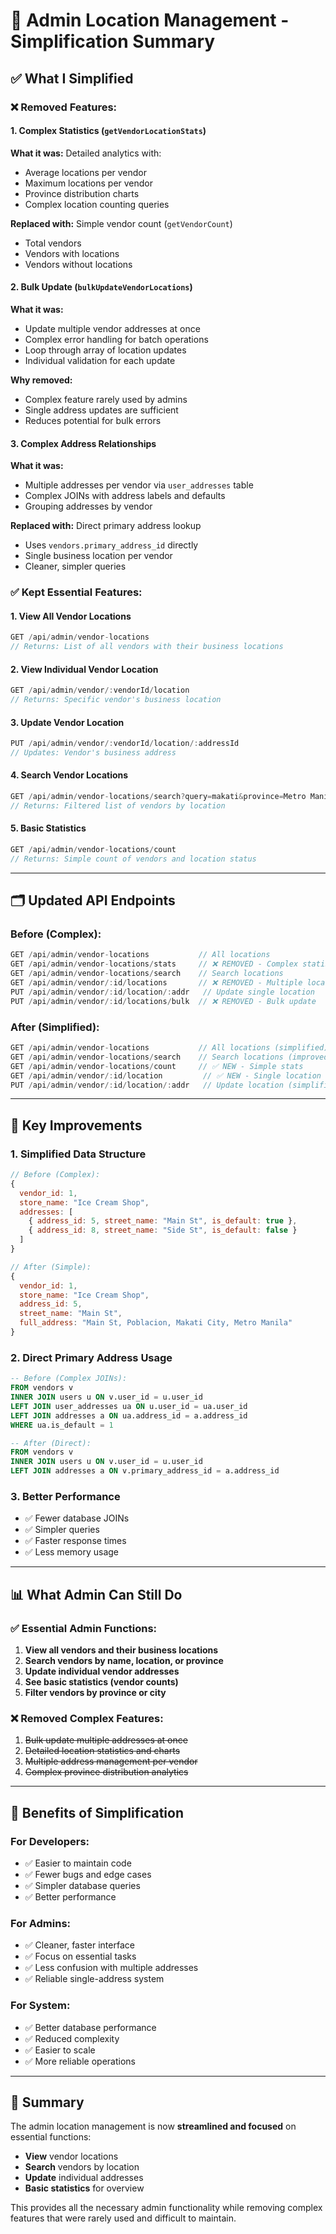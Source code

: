 # 🔧 Admin Location Management - Simplification Summary

## ✅ **What I Simplified**

### **❌ Removed Features:**

#### 1. **Complex Statistics** (`getVendorLocationStats`)
**What it was:** Detailed analytics with:
- Average locations per vendor
- Maximum locations per vendor  
- Province distribution charts
- Complex location counting queries

**Replaced with:** Simple vendor count (`getVendorCount`)
- Total vendors
- Vendors with locations
- Vendors without locations

#### 2. **Bulk Update** (`bulkUpdateVendorLocations`)
**What it was:** 
- Update multiple vendor addresses at once
- Complex error handling for batch operations
- Loop through array of location updates
- Individual validation for each update

**Why removed:** 
- Complex feature rarely used by admins
- Single address updates are sufficient
- Reduces potential for bulk errors

#### 3. **Complex Address Relationships**
**What it was:**
- Multiple addresses per vendor via `user_addresses` table
- Complex JOINs with address labels and defaults
- Grouping addresses by vendor

**Replaced with:** Direct primary address lookup
- Uses `vendors.primary_address_id` directly
- Single business location per vendor
- Cleaner, simpler queries

### **✅ Kept Essential Features:**

#### 1. **View All Vendor Locations**
```javascript
GET /api/admin/vendor-locations
// Returns: List of all vendors with their business locations
```

#### 2. **View Individual Vendor Location**
```javascript
GET /api/admin/vendor/:vendorId/location
// Returns: Specific vendor's business location
```

#### 3. **Update Vendor Location**
```javascript
PUT /api/admin/vendor/:vendorId/location/:addressId
// Updates: Vendor's business address
```

#### 4. **Search Vendor Locations**
```javascript
GET /api/admin/vendor-locations/search?query=makati&province=Metro Manila
// Returns: Filtered list of vendors by location
```

#### 5. **Basic Statistics**
```javascript
GET /api/admin/vendor-locations/count
// Returns: Simple count of vendors and location status
```

---

## 🗂️ **Updated API Endpoints**

### **Before (Complex):**
```javascript
GET /api/admin/vendor-locations           // All locations
GET /api/admin/vendor-locations/stats     // ❌ REMOVED - Complex statistics  
GET /api/admin/vendor-locations/search    // Search locations
GET /api/admin/vendor/:id/locations       // ❌ REMOVED - Multiple locations
PUT /api/admin/vendor/:id/location/:addr   // Update single location
PUT /api/admin/vendor/:id/locations/bulk  // ❌ REMOVED - Bulk update
```

### **After (Simplified):**
```javascript
GET /api/admin/vendor-locations           // All locations (simplified)
GET /api/admin/vendor-locations/search    // Search locations (improved)
GET /api/admin/vendor-locations/count     // ✅ NEW - Simple stats
GET /api/admin/vendor/:id/location         // ✅ NEW - Single location
PUT /api/admin/vendor/:id/location/:addr   // Update location (simplified)
```

---

## 🎯 **Key Improvements**

### **1. Simplified Data Structure**
```javascript
// Before (Complex):
{
  vendor_id: 1,
  store_name: "Ice Cream Shop",
  addresses: [
    { address_id: 5, street_name: "Main St", is_default: true },
    { address_id: 8, street_name: "Side St", is_default: false }
  ]
}

// After (Simple):
{
  vendor_id: 1,
  store_name: "Ice Cream Shop", 
  address_id: 5,
  street_name: "Main St",
  full_address: "Main St, Poblacion, Makati City, Metro Manila"
}
```

### **2. Direct Primary Address Usage**
```sql
-- Before (Complex JOINs):
FROM vendors v
INNER JOIN users u ON v.user_id = u.user_id
LEFT JOIN user_addresses ua ON u.user_id = ua.user_id
LEFT JOIN addresses a ON ua.address_id = a.address_id
WHERE ua.is_default = 1

-- After (Direct):
FROM vendors v
INNER JOIN users u ON v.user_id = u.user_id
LEFT JOIN addresses a ON v.primary_address_id = a.address_id
```

### **3. Better Performance**
- ✅ Fewer database JOINs
- ✅ Simpler queries
- ✅ Faster response times
- ✅ Less memory usage

---

## 📊 **What Admin Can Still Do**

### **✅ Essential Admin Functions:**
1. **View all vendors and their business locations**
2. **Search vendors by name, location, or province**
3. **Update individual vendor addresses**
4. **See basic statistics (vendor counts)**
5. **Filter vendors by province or city**

### **❌ Removed Complex Features:**
1. ~~Bulk update multiple addresses at once~~
2. ~~Detailed location statistics and charts~~
3. ~~Multiple address management per vendor~~
4. ~~Complex province distribution analytics~~

---

## 🚀 **Benefits of Simplification**

### **For Developers:**
- ✅ Easier to maintain code
- ✅ Fewer bugs and edge cases
- ✅ Simpler database queries
- ✅ Better performance

### **For Admins:**
- ✅ Cleaner, faster interface
- ✅ Focus on essential tasks
- ✅ Less confusion with multiple addresses
- ✅ Reliable single-address system

### **For System:**
- ✅ Better database performance
- ✅ Reduced complexity
- ✅ Easier to scale
- ✅ More reliable operations

---

## 🎯 **Summary**

The admin location management is now **streamlined and focused** on essential functions:
- **View** vendor locations
- **Search** vendors by location  
- **Update** individual addresses
- **Basic statistics** for overview

This provides all the necessary admin functionality while removing complex features that were rarely used and difficult to maintain.

























